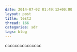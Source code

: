 ```yaml
---
date: 2014-07-02 01:49:12+00:00
layout: post
title: test3
thread: 166
categories: sdr
tags: blog
---
```


ccccccccccccccc

